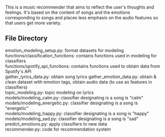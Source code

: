 This is a music recommender that aims to reflect the user's thoughts and feelings. It's based on the content of songs and the emotions corresponding to songs and places less emphasis on the audio features so that users get more variety.

## File Directory
emotion_modeling_setup.py: format datasets for modeling  
functions/classification_functions: contains functions used in modeling for classifiers  
functions/spotify_api_functions: contains functions used to obtain data from Spotify's API  
gather_lyrics_data.py: obtain song lyrics
gather_emotion_data.py: obtain & clean dataset with emotion tags, obtain audio data (to use as features in classifiers)  
topic_modeling.py: topic modeling on lyrics  
models/modeling_calm.py: classifier designating is a song is "calm"  
models/modeling_energetic.py: classifier designating is a song is "energetic"  
models/modeling_happy.py: classifier designating is a song is "happy"  
models/modeling_sad.py: classifier designating is a song is "sad"  
predict_emotions.py: apply classifiers to new data  
recommender.py: code for recommendation system  
